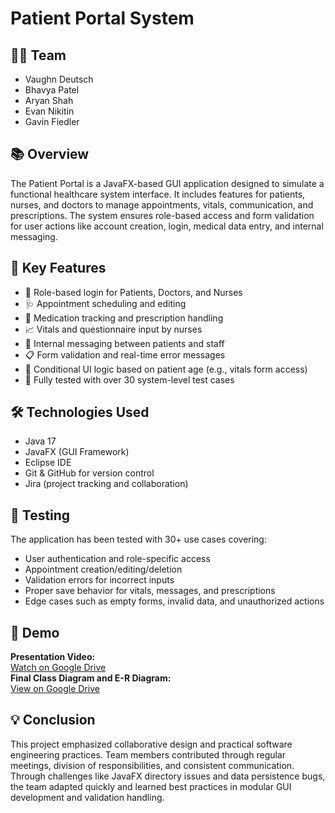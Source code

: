 # Patient Portal System

## 🧑‍⚕️ Team
- Vaughn Deutsch  
- Bhavya Patel  
- Aryan Shah  
- Evan Nikitin  
- Gavin Fiedler  

## 📚 Overview
The Patient Portal is a JavaFX-based GUI application designed to simulate a functional healthcare system interface. It includes features for patients, nurses, and doctors to manage appointments, vitals, communication, and prescriptions. The system ensures role-based access and form validation for user actions like account creation, login, medical data entry, and internal messaging.

## 🚀 Key Features
- 🔐 Role-based login for Patients, Doctors, and Nurses
- 🩺 Appointment scheduling and editing
- 💊 Medication tracking and prescription handling
- 📈 Vitals and questionnaire input by nurses
- 💬 Internal messaging between patients and staff
- 📋 Form validation and real-time error messages
- 👶 Conditional UI logic based on patient age (e.g., vitals form access)
- 🧪 Fully tested with over 30 system-level test cases

## 🛠️ Technologies Used
- Java 17
- JavaFX (GUI Framework)
- Eclipse IDE
- Git & GitHub for version control
- Jira (project tracking and collaboration)

## 🧪 Testing
The application has been tested with 30+ use cases covering:
- User authentication and role-specific access
- Appointment creation/editing/deletion
- Validation errors for incorrect inputs
- Proper save behavior for vitals, messages, and prescriptions
- Edge cases such as empty forms, invalid data, and unauthorized actions

## 🎥 Demo
**Presentation Video:**  
[Watch on Google Drive](https://drive.google.com/file/d/1lsdEzP7fj4RadizuRMpFaGqpK7x6lTKl/view?usp=sharing)  
**Final Class Diagram and E-R Diagram:**  
[View on Google Drive](https://drive.google.com/file/d/1uo9OlwySKe96F8f_s3uSyhqVix3A3one/view?usp=sharing)

## 💡 Conclusion
This project emphasized collaborative design and practical software engineering practices. Team members contributed through regular meetings, division of responsibilities, and consistent communication. Through challenges like JavaFX directory issues and data persistence bugs, the team adapted quickly and learned best practices in modular GUI development and validation handling.
